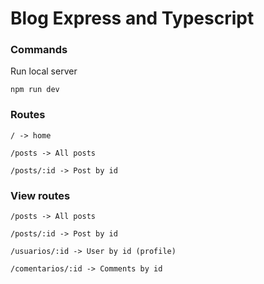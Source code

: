 <h1>Blog Express and Typescript</h1>
<h3>Commands</h3>
<p>Run local server</p>


    npm run dev

<h3>Routes</h3>


    / -> home

    /posts -> All posts

    /posts/:id -> Post by id

    
<h3>View routes</h3>


    /posts -> All posts

    /posts/:id -> Post by id

    /usuarios/:id -> User by id (profile)

    /comentarios/:id -> Comments by id

    

